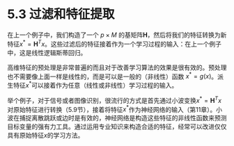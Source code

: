 # 5.3 过滤和特征提取


在上一个例子中，我们构造了一个 $p\times M$ 的基矩阵$\mathbf H$，然后将我们的特征转换为新特征$x^*=\mathbf H^Tx$。这些过滤后的特征接着作为一个学习过程的输入：在上一个例子中，这是线性逻辑斯蒂回归。

高维特征的预处理是非常普遍的而且对于改善学习算法的效果是很有效的。预处理也不需要像上面一样是线性的，而是可以是一般的（非线性）函数 $x^*=g(x)$。派生特征$x^*$可以接着作为任意（线性或非线性）学习过程的输入。

举个例子，对于信号或者图像识别，很流行的方式是首先通过小波变换$x^*=\mathbf H^Tx$对原始特征进行转换（5.9节），接着将特征$x^*$作为神经网络的输入（第11章）。小波在捕捉离散跳跃或边时是有效的，神经网络是构造这些特征的非线性函数来预测目标变量的强有力工具。通过运用专业知识来构造合适的特征，经常可以改进仅仅具有原始特征$x$的学习方法。
